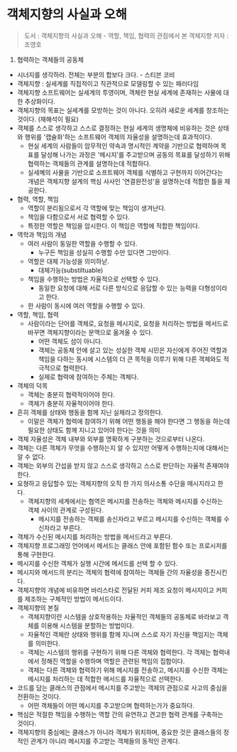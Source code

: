 객체지향의 사실과 오해
=============================

> 도서 : 객체지향의 사실과 오해 - 역할, 책임, 협력의 관점에서 본 객체지향
> 저자 : 조영호

1. 협력하는 객체들의 공동체
  - 시너지를 생각하라. 전체는 부분의 합보다 크다. - 스티븐 코비
  - 객체지향 : 실세계를 직접적이고 직관적으로 모델링할 수 있는 패러다임
  - 객체지향 소프트웨어는 실세계의 투영이며, 객체란 현실 세계에 존재하는 사물에 대한 추상화이다.
  - 객체지향의 목표는 실세계를 모방하는 것이 아니다. 오히려 새로운 세계를 창조하는 것이다. (재해석이 필요)
  - 객체를 스스로 생각하고 스스로 결정하는 현실 세계의 생명체에 비유하는 것은 상태와 행위를 '캡슐화'하는 소프트웨어 객체의 자율성을 설명하는데 효과적이다.
    * 현실 세계의 사람들이 암무적인 약속과 명시적인 계약을 기반으로 협력하며 목표를 달성해 나가는 과정은 '메시지'를 주고받으며 공동의 목표를 달성하기 위해 협력하는 객체들의 관계를 설명하는데 적합하다.
    * 실세꼐의 사물을 기반으로 소프트웨어 객체를 식별하고 구현까지 이어간다는 개념은 객체지향 설계의 핵심 사사인 '연결완전성'을 설명하는데 적합한 틀을 제공한다.
  - 협력, 역할, 책임
    * 역할이 분리됨으로서 각 역할에 맞는 책임이 생겨난다.
    * 책임을 다함으로서 서로 협력할 수 있다.
    * 특정한 역할은 책임을 암시한다. 이 책임은 역할에 적합한 책임이다.
  - 역학과 책임의 개념
    * 여러 사람이 동일한 역할을 수행할 수 있다.
      + 누구든 책임을 성실히 수행할 수만 있다면 그만이다.
    * 역할은 대체 가능성을 의미하낟.
      + 대체가능(substiltuable)
    * 책임을 수행하는 방법은 자율적으로 선택할 수 있다.
      + 동일한 요청에 대해 서로 다른 방식으로 응답할 수 있는 능력을 다형성이라고 한다.
    * 한 사람이 동시에 여러 역할을 수행할 수 있다.
  - 역할, 책임, 협력
    * 사람이라는 단어를 객체로, 요청을 메시지로, 요청을 처리하는 방법을 메서드로 바꾸면 객체지향이라는 문맥으로 옮겨올 수 있다.
      + 어떤 객체도 섬이 아니다.
      + 객체는 공동체 안에 살고 있는 성실한 객체 시민은 자신에게 주어진 역할과 책임을 다하는 동시에 시스템의 더 큰 목적을 이루기 위해 다른 객체와도 적극적으로 협력한다.
      + 실제로 협력에 참여하는 주체는 객체다.
  - 객체의 덕목
    * 객체는 충분히 협력적이어야 한다.
    * 객체가 충분히 자율적이어야 한다.
  - 흔히 객체를 상태와 행동을 함께 지닌 실체라고 정의한다.
    * 이말은 객체가 협력에 참여하기 위해 어떤 행동을 해야 한다면 그 행동을 하는데 필요한 상태도 함께 지니고 있어야 한다는 것을 의미
  - 객체 자율성은 객체 내부와 외부를 명확하게 구분하는 것으로부터 나온다.
  - 객체는 다른 객체가 무엇을 수행하는지 알 수 있지만 어떻게 수행하는지에 대해서는 알 수 없다.
  - 객체는 외부의 간섭을 받지 않고 스스로 생각하고 스스로 판단하는 자율적 존재여야 한다.
  - 요쳥하고 응답할수 있는 객체지향의 오직 한 가지 의사소통 수단을 메시지라고 한다.
    * 객체지향의 세계에서는 협역은 메시지를 전송하는 객체와 메시지를 수신하는 객체 사이의 관계로 구성된다.
      + 메시지를 전송하는 객체를 송신자라고 부르고 메시지를 수신하는 객체를 수신자라고 부른다.
  - 객체가 수신된 메시지를 처리하는 방법을 메서드라고 부른다.
  - 객체지향 프로그래밍 언어에서 메서드는 클래스 안에 포함된 함수 또는 프로시저를 통해 구현한다.
  - 메시지를 수신한 객체가 실행 시간에 메서드를 선택 할 수 있다.
  - 메시지와 메서드의 분리는 객체의 협력에 참여하는 객체들 간의 자율성을 증진시킨다.
  - 객체지향의 개념에 비유하면 바리스타로 전달된 커피 제조 요청이 메시지이고 커피를 제조하는 구체적인 방법이 메서드이다.
  - 객체지향의 본질
    * 객체지향이란 시스템을 상호작용하는 자율적인 객체들의 공동체로 바라보고 객체를 이용해 시스템을 분할하는 방법이다.
    * 자율적인 객체란 상태와 행위를 함께 지니며 스스로 자기 자신을 책임지는 객체를 의미한다.
    * 객체는 시스템의 행위를 구현하기 위해 다른 객체와 협력한다. 각 객체는 협력내에서 정해진 역할을 수행하며 역할은 관련된 책임의 집합이다.
    * 객체는 다른 객체와 협력하기 위해 메시지를 전송하고, 메시지를 수신한 객체는 메시지를 처리하는 데 적합한 메서드를 자율적으로 선택한다.
  - 코드를 담는 클래스의 관점에서 메시지를 주고받는 객체의 관점으로 사고의 중심을 전환하는 것이다.
    * 어떤 객체들이 어떤 메시지를 주고받으며 협력하는가가 중요하다.
  - 핵심은 적절한 책임을 수행하는 역할 간의 유연하고 견고한 협력 관계를 구축하는 것이다.
  - 객체지향의 중심에는 클래스가 아니라 객체가 위치하며, 중요한 것은 클래스들의 정적인 관계가 아니라 메시지를 주고받는 객체들의 동적인 관계다.
